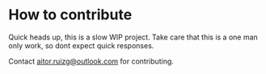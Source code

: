 # How to contribute

Quick heads up, this is a slow WIP project. Take care that this is a one man only work, so dont expect quick responses.

Contact aitor.ruizg@outlook.com for contributing.
